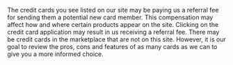 The credit cards you see listed on our site may be paying us a referral fee for sending them a potential new card member. This compensation may affect how and where certain products appear on the site. Clicking on the credit card application may result in us receiving a referral fee. There may be credit cards in the marketplace that are not on this site. However, it is our goal to review the pros, cons and features of as many cards as we can to give you a more informed choice.
